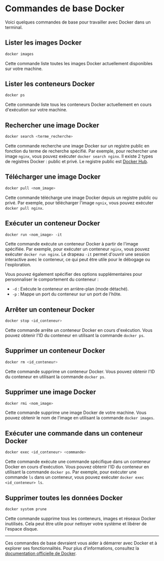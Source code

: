 # Commandes de base Docker

Voici quelques commandes de base pour travailler avec Docker dans un terminal.

## Lister les images Docker

```bash
docker images
```

Cette commande liste toutes les images Docker actuellement disponibles sur votre machine.

## Lister les conteneurs Docker

```bash
docker ps
```

Cette commande liste tous les conteneurs Docker actuellement en cours d'exécution sur votre machine.

## Rechercher une image Docker

```bash
docker search <terme_recherche>
```

Cette commande recherche une image Docker sur un registre public en fonction du terme de recherche spécifié. Par exemple, pour rechercher une image `nginx`, vous pouvez exécuter `docker search nginx`. Il existe 2 types de registres Docker : public et privé. Le registre public est [Docker Hub](https://hub.docker.com/).

## Télécharger une image Docker

```bash
docker pull <nom_image>
```

Cette commande télécharge une image Docker depuis un registre public ou privé. Par exemple, pour télécharger l'image `ngnix`, vous pouvez exécuter `docker pull nginx`.

## Exécuter un conteneur Docker

```bash
docker run <nom_image> -it
```

Cette commande exécute un conteneur Docker à partir de l'image spécifiée. Par exemple, pour exécuter un conteneur `nginx`, vous pouvez exécuter `docker run nginx`. Le drapeau `-it` permet d'ouvrir une session interactive avec le conteneur, ce qui peut être utile pour le débogage ou l'exploration.

Vous pouvez également spécifier des options supplémentaires pour personnaliser le comportement du conteneur :

- `-d` : Exécute le conteneur en arrière-plan (mode détaché).
- `-p` : Mappe un port du conteneur sur un port de l'hôte.

## Arrêter un conteneur Docker

```bash
docker stop <id_conteneur>
```

Cette commande arrête un conteneur Docker en cours d'exécution. Vous pouvez obtenir l'ID du conteneur en utilisant la commande `docker ps`.

## Supprimer un conteneur Docker

```bash
docker rm <id_conteneur>
```

Cette commande supprime un conteneur Docker. Vous pouvez obtenir l'ID du conteneur en utilisant la commande `docker ps`.

## Supprimer une image Docker

```bash
docker rmi <nom_image>
```

Cette commande supprime une image Docker de votre machine. Vous pouvez obtenir le nom de l'image en utilisant la commande `docker images`.

## Exécuter une commande dans un conteneur Docker

```bash
docker exec <id_conteneur> <commande>
```

Cette commande exécute une commande spécifique dans un conteneur Docker en cours d'exécution. Vous pouvez obtenir l'ID du conteneur en utilisant la commande `docker ps`. Par exemple, pour exécuter une commande `ls` dans un conteneur, vous pouvez exécuter `docker exec <id_conteneur> ls`.

## Supprimer toutes les données Docker

```bash
docker system prune
```

Cette commande supprime tous les conteneurs, images et réseaux Docker inutilisés. Cela peut être utile pour nettoyer votre système et libérer de l'espace disque.

---

Ces commandes de base devraient vous aider à démarrer avec Docker et à explorer ses fonctionnalités. Pour plus d'informations, consultez la [documentation officielle de Docker](https://docs.docker.com/). 

